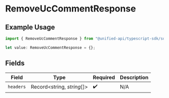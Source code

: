 # RemoveUcCommentResponse

## Example Usage

```typescript
import { RemoveUcCommentResponse } from "@unified-api/typescript-sdk/sdk/models/operations";

let value: RemoveUcCommentResponse = {};
```

## Fields

| Field                      | Type                       | Required                   | Description                |
| -------------------------- | -------------------------- | -------------------------- | -------------------------- |
| `headers`                  | Record<string, *string*[]> | :heavy_check_mark:         | N/A                        |